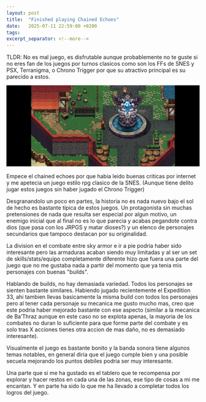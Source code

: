 ```yaml
---
layout: post
title:  "Finished playing Chained Echoes"
date:   2025-07-11 22:59:00 +0200
tags: 
excerpt_separator: <!--more-->
---
```

TLDR: No es mal juego, es disfrutable aunque probablemente no te guste si no eres fan de los juegos por turnos clasicos como son los
FFs de SNES y PSX, Terranigma, o Chrono Trigger por que su atractivo principal es su parecido a estos.
<!--more-->

![Imagen de la base de operaciones despues de completar el 100% del juego](/assets/post_images/chained_echoes.jpg)

Empece el chained echoes por que habia leido buenas criticas por internet y me apetecia un juego estilo rpg clasico de la SNES.
(Aunque tiene delito jugar estos juegos sin haber jugado el Chrono Trigger)

Desgranandolo un poco en partes, la historia no es nada nuevo bajo el sol de hecho es bastante tipica de estos juegos.
Un protagonista sin muchas pretensiones de nada que resulta ser especial por algun motivo, un enemigo inicial que al final no es lo que
parecia y acabas pegandote contra dios (que pasa con los JRPGS y matar dioses?) y un elenco de personajes secundarios que tampoco
destacan por su originalidad.

La division en el combate entre sky armor e ir a pie podria haber sido interesante pero las armaduras
acaban siendo muy limitadas y al ser un set de skills/stats/equipo completamente diferente hizo que fuera una parte del juego que
no me gustaba nada a partir del momento que ya tenia mis personajes con buenas "builds".

Hablando de builds, no hay demasiada variedad. Todos los personajes se sienten bastante similares. 
Habiendo jugado recientemente el Expedition 33, ahi tambien llevas basicamente la misma build con todos los personajes
pero al tener cada personaje su mecanica me gusto mucho mas, creo que este podria haber mejorado bastante con ese
aspecto (similar a la mecanica de Ba’Thraz aunque en este caso no se explota apenas, la mayoria de los combates no duran
lo suficiente para que forme parte del combate y es solo tras X acciones tienes otra accion de mas daño, no es demasiado interesante).

Visualmente el juego es bastante bonito y la banda sonora tiene algunos temas notables, en general diria que el juego cumple bien
y una posible secuela mejorando los puntos debiles podria ser muy interesante.

Una parte que si me ha gustado es el tablero que te recompensa por explorar y hacer restos en cada una de las zonas, ese tipo de cosas
a mi me encantan. Y en parte ha sido lo que me ha llevado a completar todos los logros del juego.
